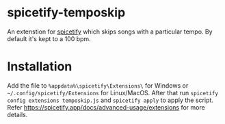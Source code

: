 # spicetify-temposkip
An extenstion for [spicetify](https://github.com/spicetify/spicetify-cli) which skips songs with a particular tempo. By default it's kept to a 100 bpm.

# Installation
Add the file to `%appdata%\spicetify\Extensions\` for Windows or `~/.config/spicetify/Extensions` for Linux/MacOS.
After that run 
`spicetify config extensions temposkip.js` and `spicetify apply` to apply the script.
Refer https://spicetify.app/docs/advanced-usage/extensions for more details.
